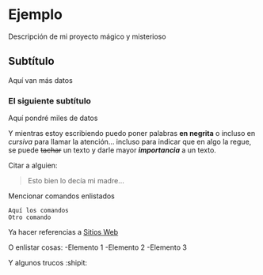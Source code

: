 # Ejemplo
Descripción de mi proyecto mágico y misterioso

## Subtítulo
Aquí van más datos

### El siguiente subtítulo
Aquí pondré miles de datos

Y mientras estoy escribiendo puedo poner palabras **en negrita** o incluso en *cursiva* para llamar la atención... incluso para indicar que en algo la regue, se puede ~~tachar~~ un texto y darle mayor ***importancia*** a un texto.

Citar a alguien:
> Esto bien lo decía mi madre...

Mencionar comandos enlistados
```
Aquí los comandos
Otro comando
```

Ya hacer referencias a [Sitios Web](http://verikosesi.rf.gd)

O enlistar cosas:
-Elemento 1
-Elemento 2
-Elemento 3

Y algunos trucos :shipit:
